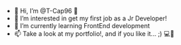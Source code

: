 - 👋 Hi, I’m @T-Cap96 👋
- 👀 I’m interested in get my first job as a Jr Developer!
- 🌱 I’m currently learning FrontEnd development
- 📫 Take a look at my portfolio!, and if you like it... ;) 💻🚀

<!---
T-Cap96/T-Cap96 is a ✨ special ✨ repository because its `README.md` (this file) appears on your GitHub profile.
You can click the Preview link to take a look at your changes.
--->
